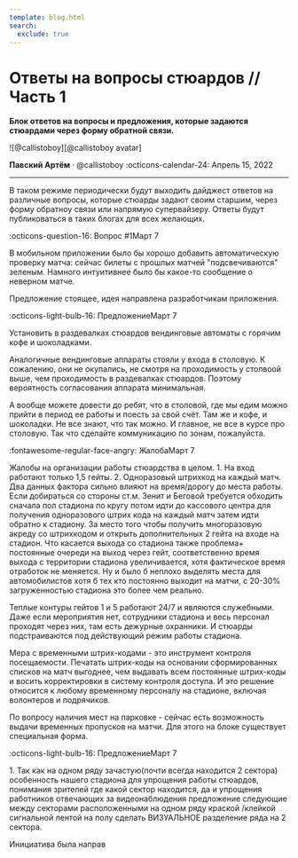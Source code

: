 ```yaml
---
template: blog.html
search:
  exclude: true
---
```


# Ответы на вопросы стюардов // Часть 1

__Блок ответов на вопросы и предложения, которые задаются стюардами через форму обратной связи.__

<aside class="mdx-author" markdown>
![@callistoboy][@callistoboy avatar]

<span>__Павский Артём__ · @callistoboy</span>
<span>
:octicons-calendar-24: Апрель 15, 2022
</span>
</aside>

  [@callistoboy avatar]: https://avatars.githubusercontent.com/u/56426715

---

В таком режиме периодически будут выходить дайджест ответов на различные вопросы, которые стюарды задают своим старшим, через форму обратноу связи или напрямую супервайзеру. Ответы будут публиковаться в таких блогах для всех желающих.

<div class="question-box color-bg-primary">
	<div><div class="question-comment-author"><span class="question-font-semibold">:octicons-question-16: Вопрос #1</span><time class="question-date">Март 7</time>
	</div></div>
	<div>
	<p dir="auto">В мобильном приложении было бы хорошо добавить автоматическую проверку матча: сейчас билеты с прошлых матчей "подсвечиваются" зеленым. Намного интуитивнее было бы какое-то сообщение о неверном матче.</p>
	</div>
</div>

Предложение стоящее, идея направлена разработчикам приложения.

<div class="question-box color-bg-primary">
	<div><div class="question-comment-author"><span class="question-font-semibold">:octicons-light-bulb-16: Предложение</span><time class="question-date">Март 7</time>
	</div></div>
	<div>
	<p dir="auto">Установить в раздевалках стюардов вендинговые автоматы с горячим кофе и шоколадками.</p>
	</div>
</div>

Аналогичные вендинговые аппараты стояли у входа в столовую. К сожалению, они не окупались, не смотря на проходимость у столвоой выше, чем проходимость в раздевалках стюардов. Поэтому вероятность согласования аппарата минимальная.

А вообще можете довести до ребят, что в столовой, где мы едим можно прийти в период ее работы и поесть за свой счёт. Там же и кофе, и шоколадки. Не все знают, что так можно. И главное, не все в курсе про столовую. Так что сделайте коммуникацию по зонам, пожалуйста.

<div class="question-box color-bg-primary">
	<div><div class="question-comment-author"><span class="question-font-semibold">:fontawesome-regular-face-angry: Жалоба</span><time class="question-date">Март 7</time>
	</div></div>
	<div>
	<p dir="auto">Жалобы на организации работы стюардства в целом. 1. На вход работают только 1,5 гейты. 2. Одноразовый штрихкод на каждый матч. Два данных фактора сильно влияют на время/дорогу до места работы. Если добираться со стороны ст.м. Зенит и Беговой требуется обходить сначала пол стадиона по кругу потом идти до кассового центра для получения одноразового штрих кода на каждый матч затем идти обратно к стадиону. За место того чтобы получить многоразовую акреду со штрихкодом и открыть дополнительных 2 гейта на входе на стадион. Что касается выхода со стадиона также проблема+ постоянные очереди на выход через гейт, соответственно время выхода с территории стадиона увеличивается, хотя фактическое время отработок не меняется. Ну и было б неплохо выделять места для автомобилистов хотя б тех кто постоянно выходит на матчи, с 20-30% загруженностью стадиона это более чем реально.</p>
	</div>
</div>

Теплые контуры гейтов 1 и 5 работают 24/7 и являются служебными. Даже если мероприятия нет, сотрудники стадиона и весь персонал проходят через них, там есть дежурные охранники. И стюарды подстраиваются под действующий режим работы стадиона.

Мера с временными штрих-кодами - это инструмент контроля посещаемости. Печатать штрих-коды на основании сформированных списков на матч выгоднее, чем выдавать всем постоянные штрих-коды и восить корректировки в систему контроля доступа. И это решение относится к любому временному персоналу на стадионе, включая волонтеров и подрячиков. 

По вопросу наличия мест на парковке - сейчас есть возможность выдачи временных пропусков на матчи. Для этого на блоке существует специальная форма.

<div class="question-box color-bg-primary">
	<div><div class="question-comment-author"><span class="question-font-semibold">:octicons-light-bulb-16: Предложение</span><time class="question-date">Март 7</time>
	</div></div>
	<div>
	<p dir="auto">1. Так как на одном ряду зачастую(почти всегда находится 2 сектора) особенность нашего стадиона для упрощения работы стюардов, понимания зрителей где какой сектор находится, да и упрощения работников отвечающих за видеонаблюдения предложение следующие между секторами расположенными на одном ряду краской /клейкой сигнальной лентой на полу сделать ВИЗУАЛЬНОЕ разделение ряда на 2 сектора.</p>
	</div>
</div>

Инициатива была направ
